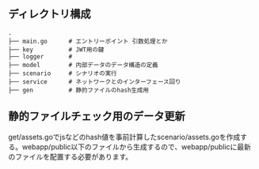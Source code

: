 

## ディレクトリ構成

```
.
├── main.go      # エントリーポイント 引数処理とか
├── key          # JWT用の鍵
├── logger       # 
├── model        # 内部データのデータ構造の定義
├── scenario     # シナリオの実行
├── service      # ネットワークとのインターフェース回り
├── gen          # 静的ファイルのhash生成用
```

## 静的ファイルチェック用のデータ更新

get/assets.goでjsなどのhash値を事前計算したscenario/assets.goを作成する。webapp/public以下のファイルから生成するので、webapp/publicに最新のファイルを配置する必要があります。  